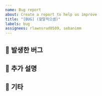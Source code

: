 ```yaml
---
name: Bug report
about: Create a report to help us improve
title: "[BUG] (할말적으셈)"
labels: bug
assignees: rlawnsrud0509, sebanimm
---
```


## 👾 발생한 버그

## 📖 추가 설명

## 🎸 기타

